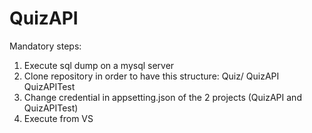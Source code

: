 # QuizAPI

Mandatory steps:
1. Execute sql dump on a mysql server
2. Clone repository in order to have this structure:
    Quiz/
        QuizAPI
        QuizAPITest
3. Change credential in appsetting.json of the 2 projects (QuizAPI and QuizAPITest)
4. Execute from VS 